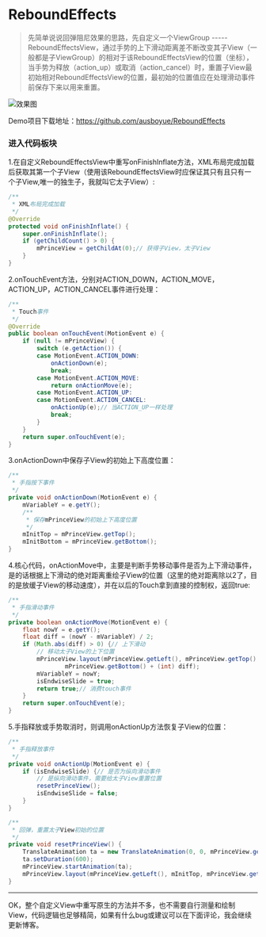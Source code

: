 # ReboundEffects
> 先简单说说回弹阻尼效果的思路，先自定义一个ViewGroup ----- ReboundEffectsView，通过手势的上下滑动距离差不断改变其子View（一般都是子ViewGroup）的相对于该ReboundEffectsView的位置（坐标），当手势为释放（action_up）或取消（action_cancel）时，重置子View最初始相对ReboundEffectsView的位置，最初始的位置值应在处理滑动事件前保存下来以用来重置。

![效果图](https://github.com/ausboyue/ReboundEffects/raw/master/demo.gif)

Demo项目下载地址：https://github.com/ausboyue/ReboundEffects

### 进入代码板块
1.在自定义ReboundEffectsView中重写onFinishInflate方法，XML布局完成加载后获取其第一个子View（使用该ReboundEffectsView时应保证其只有且只有一个子View,唯一的独生子，我就叫它太子View）:
``` java
/**
 * XML布局完成加载
 */
@Override
protected void onFinishInflate() {
	super.onFinishInflate();
	if (getChildCount() > 0) {
		mPrinceView = getChildAt(0);// 获得子View，太子View
	}
}
```

2.onTouchEvent方法，分别对ACTION_DOWN，ACTION_MOVE，ACTION_UP，ACTION_CANCEL事件进行处理：
``` java
/**
 * Touch事件
 */
@Override
public boolean onTouchEvent(MotionEvent e) {
	if (null != mPrinceView) {
		switch (e.getAction()) {
		case MotionEvent.ACTION_DOWN:
			onActionDown(e);
			break;
		case MotionEvent.ACTION_MOVE:
			return onActionMove(e);
		case MotionEvent.ACTION_UP:
		case MotionEvent.ACTION_CANCEL:
			onActionUp(e);// 当ACTION_UP一样处理
			break;
		}
	}
	return super.onTouchEvent(e);
}
```
3.onActionDown中保存子View的初始上下高度位置：
``` java
/**
 * 手指按下事件
 */
private void onActionDown(MotionEvent e) {
	mVariableY = e.getY();
	/**
	 * 保存mPrinceView的初始上下高度位置
	 */
	mInitTop = mPrinceView.getTop();
	mInitBottom = mPrinceView.getBottom();
}
```
4.核心代码，onActionMove中，主要是判断手势移动事件是否为上下滑动事件，是的话根据上下滑动的绝对距离重绘子View的位置（这里的绝对距离除以2了，目的是放缓子View的移动速度），并在以后的Touch拿到直接的控制权，返回true:
``` java 
/**
 * 手指滑动事件
 */
private boolean onActionMove(MotionEvent e) {
	float nowY = e.getY();
	float diff = (nowY - mVariableY) / 2;
	if (Math.abs(diff) > 0) {// 上下滑动
		// 移动太子View的上下位置
		mPrinceView.layout(mPrinceView.getLeft(), mPrinceView.getTop() + (int) diff, mPrinceView.getRight(),
				mPrinceView.getBottom() + (int) diff);
		mVariableY = nowY;
		isEndwiseSlide = true;
		return true;// 消费touch事件
	}
	return super.onTouchEvent(e);
}
```
5.手指释放或手势取消时，则调用onActionUp方法恢复子View的位置：
``` java
/**
 * 手指释放事件
 */
private void onActionUp(MotionEvent e) {
	if (isEndwiseSlide) {// 是否为纵向滑动事件
		// 是纵向滑动事件，需要给太子View重置位置
		resetPrinceView();
		isEndwiseSlide = false;
	}
}

/**
 * 回弹，重置太子View初始的位置
 */
private void resetPrinceView() {
	TranslateAnimation ta = new TranslateAnimation(0, 0, mPrinceView.getTop() - mInitTop, 0);
	ta.setDuration(600);
	mPrinceView.startAnimation(ta);
	mPrinceView.layout(mPrinceView.getLeft(), mInitTop, mPrinceView.getRight(), mInitBottom);
}
```
---
OK，整个自定义View中重写原生的方法并不多，也不需要自行测量和绘制View，代码逻辑也足够精简，如果有什么bug或建议可以在下面评论，我会继续更新博客。

